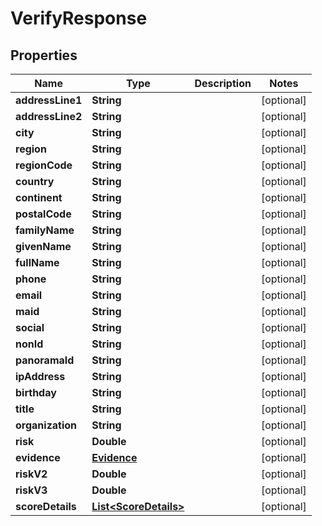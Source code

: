 

# VerifyResponse


## Properties

| Name | Type | Description | Notes |
|------------ | ------------- | ------------- | -------------|
|**addressLine1** | **String** |  |  [optional] |
|**addressLine2** | **String** |  |  [optional] |
|**city** | **String** |  |  [optional] |
|**region** | **String** |  |  [optional] |
|**regionCode** | **String** |  |  [optional] |
|**country** | **String** |  |  [optional] |
|**continent** | **String** |  |  [optional] |
|**postalCode** | **String** |  |  [optional] |
|**familyName** | **String** |  |  [optional] |
|**givenName** | **String** |  |  [optional] |
|**fullName** | **String** |  |  [optional] |
|**phone** | **String** |  |  [optional] |
|**email** | **String** |  |  [optional] |
|**maid** | **String** |  |  [optional] |
|**social** | **String** |  |  [optional] |
|**nonId** | **String** |  |  [optional] |
|**panoramaId** | **String** |  |  [optional] |
|**ipAddress** | **String** |  |  [optional] |
|**birthday** | **String** |  |  [optional] |
|**title** | **String** |  |  [optional] |
|**organization** | **String** |  |  [optional] |
|**risk** | **Double** |  |  [optional] |
|**evidence** | [**Evidence**](Evidence.md) |  |  [optional] |
|**riskV2** | **Double** |  |  [optional] |
|**riskV3** | **Double** |  |  [optional] |
|**scoreDetails** | [**List&lt;ScoreDetails&gt;**](ScoreDetails.md) |  |  [optional] |




